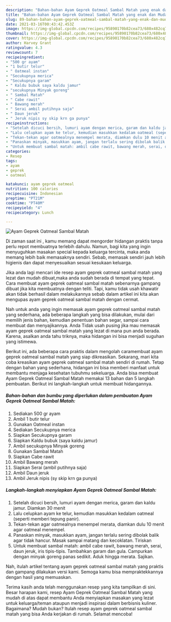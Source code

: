 ```yaml
---
description: "Bahan-bahan Ayam Geprek Oatmeal Sambal Matah yang enak dan Mudah Dibuat"
title: "Bahan-bahan Ayam Geprek Oatmeal Sambal Matah yang enak dan Mudah Dibuat"
slug: 89-bahan-bahan-ayam-geprek-oatmeal-sambal-matah-yang-enak-dan-mudah-dibuat
date: 2021-03-16T00:43:42.453Z
image: https://img-global.cpcdn.com/recipes/95890170b82cea73/680x482cq70/ayam-geprek-oatmeal-sambal-matah-foto-resep-utama.jpg
thumbnail: https://img-global.cpcdn.com/recipes/95890170b82cea73/680x482cq70/ayam-geprek-oatmeal-sambal-matah-foto-resep-utama.jpg
cover: https://img-global.cpcdn.com/recipes/95890170b82cea73/680x482cq70/ayam-geprek-oatmeal-sambal-matah-foto-resep-utama.jpg
author: Harvey Grant
ratingvalue: 4.3
reviewcount: 7
recipeingredient:
- "500 gr ayam"
- "1 butir telur"
- " Oatmeal instan"
- "Secukupnya merica"
- "Secukupnya garam"
- " Kaldu bubuk saya kaldu jamur"
- "secukupnya Minyak goreng"
- " Sambal Matah"
- " Cabe rawit"
- " Bawang merah"
- " Serai ambil putihnya saja"
- " Daun jeruk"
- " Jeruk nipis sy skip krn ga punya"
recipeinstructions:
- "Setelah dicuci bersih, lumuri ayam dengan merica, garam dan kaldu jamur. Diamkan 30 menit"
- "Lalu celupkan ayam ke telur, kemudian masukkan kedalam oatmeal (seperti memberi tepung panir)."
- "Tekan-tekan agar oatmealnya menempel merata, diamkan dulu 10 menit agar oatmeal menempel."
- "Panaskan minyak, masukkan ayam, jangan terlalu sering dibolak balik agar tidak hancur. Masak sampai matang dan kecoklatan. Tiriskan"
- "Untuk membuat sambal matah: ambil cabe rawit, bawang merah, serai, daun jeruk, iris tipis-tipis. Tambahkan garam dan gula. Campurkan dengan minyak goreng panas sedikit. Aduk hingga merata. Sajikan."
categories:
- Resep
tags:
- ayam
- geprek
- oatmeal

katakunci: ayam geprek oatmeal 
nutrition: 100 calories
recipecuisine: Indonesian
preptime: "PT21M"
cooktime: "PT40M"
recipeyield: "4"
recipecategory: Lunch

---
```



![Ayam Geprek Oatmeal Sambal Matah](https://img-global.cpcdn.com/recipes/95890170b82cea73/680x482cq70/ayam-geprek-oatmeal-sambal-matah-foto-resep-utama.jpg)

Di zaman  saat ini , kamu memang dapat mengorder hidangan praktis tanpa perlu repot membuatnya terlebih dahulu. Namun, bagi kita yang ingin menyuguhkan masakan special kepada keluarga tercinta, maka anda memang lebih baik memasaknya sendiri. Sebab, memasak sendiri jauh lebih higienis dan dapat menyesuaikan sesuai kesukaan keluarga.

Jika anda lagi mencari ide resep ayam geprek oatmeal sambal matah yang lezat dan mudah dibuat,maka anda sudah berada di tempat yang tepat. Cara membuat ayam geprek oatmeal sambal matah  sebenarnya gampang dibuat jika kita membuatnya dengan teliti. Tapi, kamu tidak usah khawatir akan tidak berhasil dalam melakukannya 
sebab dalam artikel ini kita akan mengupas ayam geprek oatmeal sambal matah dengan cermat.  



Nah untuk anda yang ingin memasak ayam geprek oatmeal sambal matah yang sederhana, ada beberapa langkah yang bisa dilakukan, mulai dari memilih jenis bahan, kemudian penentuan bahan segar, sampai cara membuat dan menyajikannya. Anda Tidak usah pusing jika mau memasak ayam geprek oatmeal sambal matah yang lezat di mana pun anda berada. Karena, asalkan anda  tahu triknya, maka hidangan ini bisa menjadi suguhan yang istimewa.

Berikut ini, ada beberapa cara praktis  dalam mengolah caramembuat ayam geprek oatmeal sambal matah yang siap dikreasikan. Sekarang, mari kita coba kreasikan ayam geprek oatmeal sambal matah sendiri di rumah. Tetap dengan bahan yang sederhana, hidangan ini bisa memberi manfaat untuk membantu menjaga kesehatan tubuhmu sekeluarga. Anda bisa membuat Ayam Geprek Oatmeal Sambal Matah memakai 13 bahan dan 5 langkah pembuatan. Berikut ini langkah-langkah untuk membuat hidangannya.

<!--inarticleads1-->

##### Bahan-bahan dan bumbu yang diperlukan dalam pembuatan Ayam Geprek Oatmeal Sambal Matah:

1. Sediakan 500 gr ayam
1. Ambil 1 butir telur
1. Gunakan  Oatmeal instan
1. Sediakan Secukupnya merica
1. Siapkan Secukupnya garam
1. Siapkan  Kaldu bubuk (saya kaldu jamur)
1. Ambil secukupnya Minyak goreng
1. Gunakan  Sambal Matah
1. Siapkan  Cabe rawit
1. Ambil  Bawang merah
1. Siapkan  Serai (ambil putihnya saja)
1. Ambil  Daun jeruk
1. Ambil  Jeruk nipis (sy skip krn ga punya)




<!--inarticleads2-->

##### Langkah-langkah menyiapkan Ayam Geprek Oatmeal Sambal Matah:

1. Setelah dicuci bersih, lumuri ayam dengan merica, garam dan kaldu jamur. Diamkan 30 menit
1. Lalu celupkan ayam ke telur, kemudian masukkan kedalam oatmeal (seperti memberi tepung panir).
1. Tekan-tekan agar oatmealnya menempel merata, diamkan dulu 10 menit agar oatmeal menempel.
1. Panaskan minyak, masukkan ayam, jangan terlalu sering dibolak balik agar tidak hancur. Masak sampai matang dan kecoklatan. Tiriskan
1. Untuk membuat sambal matah: ambil cabe rawit, bawang merah, serai, daun jeruk, iris tipis-tipis. Tambahkan garam dan gula. Campurkan dengan minyak goreng panas sedikit. Aduk hingga merata. Sajikan.




Nah, itulah artikel tentang  ayam geprek oatmeal sambal matah  yang praktis dan gampang dilakukan versi kami. Semoga kamu bisa mempraktekkannya dengan hasil yang memuaskan. 

Terima kasih anda telah menggunakan resep yang kita tampilkan di sini. Besar harapan kami, resep  Ayam Geprek Oatmeal Sambal Matah yang mudah di atas dapat membantu Anda menyiapkan masakan yang lezat untuk keluarga/teman ataupun menjadi inspirasi dalam berbisnis kuliner. Bagaimana? Mudah bukan? Itulah resep ayam geprek oatmeal sambal matah yang bisa Anda kerjakan di rumah. Selamat mencoba!

